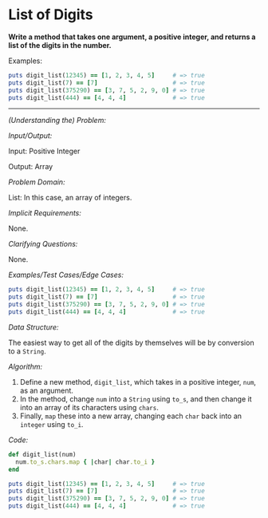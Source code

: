 # List of Digits

**Write a method that takes one argument, a positive integer, and returns a list of the digits in the number.**

Examples:

```ruby
puts digit_list(12345) == [1, 2, 3, 4, 5]     # => true
puts digit_list(7) == [7]                     # => true
puts digit_list(375290) == [3, 7, 5, 2, 9, 0] # => true
puts digit_list(444) == [4, 4, 4]             # => true
```

---

*(Understanding the) Problem:*

*Input/Output:*

Input: Positive Integer

Output: Array

*Problem Domain:*

List: In this case, an array of integers.

*Implicit Requirements:*

None.

*Clarifying Questions:*

None.

*Examples/Test Cases/Edge Cases:*

```ruby
puts digit_list(12345) == [1, 2, 3, 4, 5]     # => true
puts digit_list(7) == [7]                     # => true
puts digit_list(375290) == [3, 7, 5, 2, 9, 0] # => true
puts digit_list(444) == [4, 4, 4]             # => true
```

*Data Structure:*

The easiest way to get all of the digits by themselves will be by conversion to a `String`.

*Algorithm:*

1. Define a new method, `digit_list`, which takes in a positive integer, `num`, as an argument. 
2. In the method, change `num` into a `String` using `to_s`, and then change it into an array of its characters using `chars`.
3. Finally, `map` these into a new array, changing each `char` back into an `integer` using `to_i`. 

*Code:*

```ruby
def digit_list(num)
  num.to_s.chars.map { |char| char.to_i }
end

puts digit_list(12345) == [1, 2, 3, 4, 5]     # => true
puts digit_list(7) == [7]                     # => true
puts digit_list(375290) == [3, 7, 5, 2, 9, 0] # => true
puts digit_list(444) == [4, 4, 4]             # => true
```

